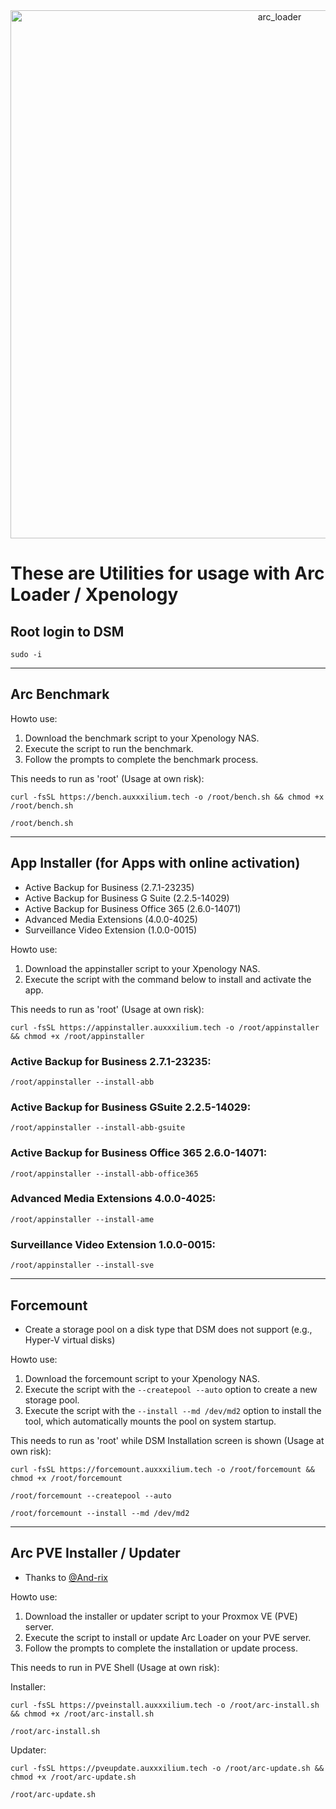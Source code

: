 <center><img width="845" alt="arc_loader" src="https://github.com/AuxXxilium/AuxXxilium/assets/67025065/ef975a36-9f3e-4cfb-813c-402db69611e7"></center>

# These are Utilities for usage with Arc Loader / Xpenology

## Root login to DSM

```
sudo -i
```

---

## Arc Benchmark

Howto use:
1. Download the benchmark script to your Xpenology NAS.
2. Execute the script to run the benchmark.
3. Follow the prompts to complete the benchmark process.

This needs to run as 'root' (Usage at own risk):

```
curl -fsSL https://bench.auxxxilium.tech -o /root/bench.sh && chmod +x /root/bench.sh
```
```
/root/bench.sh
```

---

## App Installer (for Apps with online activation)

- Active Backup for Business (2.7.1-23235)
- Active Backup for Business G Suite (2.2.5-14029)
- Active Backup for Business Office 365 (2.6.0-14071)
- Advanced Media Extensions (4.0.0-4025)
- Surveillance Video Extension (1.0.0-0015)

Howto use:
1. Download the appinstaller script to your Xpenology NAS.
2. Execute the script with the command below to install and activate the app.

This needs to run as 'root' (Usage at own risk):

```
curl -fsSL https://appinstaller.auxxxilium.tech -o /root/appinstaller && chmod +x /root/appinstaller
```
### Active Backup for Business 2.7.1-23235:
```
/root/appinstaller --install-abb
```
### Active Backup for Business GSuite 2.2.5-14029:
```
/root/appinstaller --install-abb-gsuite
```
### Active Backup for Business Office 365 2.6.0-14071:
```
/root/appinstaller --install-abb-office365
```
### Advanced Media Extensions 4.0.0-4025:
```
/root/appinstaller --install-ame
```
### Surveillance Video Extension 1.0.0-0015:
```
/root/appinstaller --install-sve
```

---

## Forcemount

- Create a storage pool on a disk type that DSM does not support (e.g., Hyper-V virtual disks)

Howto use:
1. Download the forcemount script to your Xpenology NAS.
2. Execute the script with the `--createpool --auto` option to create a new storage pool.
3. Execute the script with the `--install --md /dev/md2` option to install the tool, which automatically mounts the pool on system startup.

This needs to run as 'root' while DSM Installation screen is shown (Usage at own risk):

```
curl -fsSL https://forcemount.auxxxilium.tech -o /root/forcemount && chmod +x /root/forcemount
```
```
/root/forcemount --createpool --auto
```
```
/root/forcemount --install --md /dev/md2
```

---

## Arc PVE Installer / Updater

- Thanks to [@And-rix](https://github.com/And-rix)

Howto use:
1. Download the installer or updater script to your Proxmox VE (PVE) server.
2. Execute the script to install or update Arc Loader on your PVE server.
3. Follow the prompts to complete the installation or update process.

This needs to run in PVE Shell (Usage at own risk):

Installer:
```
curl -fsSL https://pveinstall.auxxxilium.tech -o /root/arc-install.sh && chmod +x /root/arc-install.sh
```
```
/root/arc-install.sh
```

Updater:
```
curl -fsSL https://pveupdate.auxxxilium.tech -o /root/arc-update.sh && chmod +x /root/arc-update.sh
```
```
/root/arc-update.sh
```
